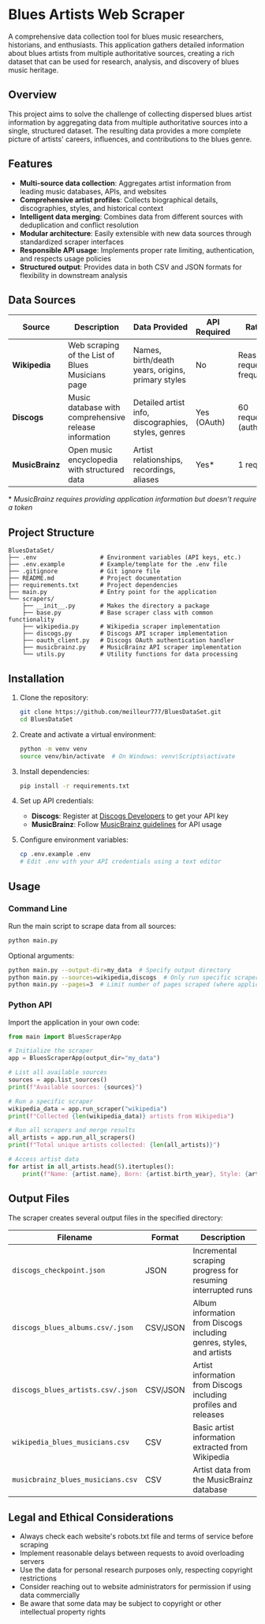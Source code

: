 # Blues Artists Web Scraper

A comprehensive data collection tool for blues music researchers, historians, and enthusiasts. This application gathers detailed information about blues artists from multiple authoritative sources, creating a rich dataset that can be used for research, analysis, and discovery of blues music heritage.

## Overview

This project aims to solve the challenge of collecting dispersed blues artist information by aggregating data from multiple authoritative sources into a single, structured dataset. The resulting data provides a more complete picture of artists' careers, influences, and contributions to the blues genre.

## Features

- **Multi-source data collection**: Aggregates artist information from leading music databases, APIs, and websites
- **Comprehensive artist profiles**: Collects biographical details, discographies, styles, and historical context
- **Intelligent data merging**: Combines data from different sources with deduplication and conflict resolution
- **Modular architecture**: Easily extensible with new data sources through standardized scraper interfaces
- **Responsible API usage**: Implements proper rate limiting, authentication, and respects usage policies
- **Structured output**: Provides data in both CSV and JSON formats for flexibility in downstream analysis

## Data Sources

| Source | Description | Data Provided | API Required | Rate Limits |
|--------|-------------|---------------|--------------|-------------|
| **Wikipedia** | Web scraping of the List of Blues Musicians page | Names, birth/death years, origins, primary styles | No | Reasonable request frequency |
| **Discogs** | Music database with comprehensive release information | Detailed artist info, discographies, styles, genres | Yes (OAuth) | 60 requests/min (authenticated) |
| **MusicBrainz** | Open music encyclopedia with structured data | Artist relationships, recordings, aliases | Yes* | 1 request/sec |

\* *MusicBrainz requires providing application information but doesn't require a token*

## Project Structure

```
BluesDataSet/
├── .env                  # Environment variables (API keys, etc.)
├── .env.example          # Example/template for the .env file
├── .gitignore            # Git ignore file
├── README.md             # Project documentation
├── requirements.txt      # Project dependencies
├── main.py               # Entry point for the application
└── scrapers/
    ├── __init__.py       # Makes the directory a package
    ├── base.py           # Base scraper class with common functionality
    ├── wikipedia.py      # Wikipedia scraper implementation
    ├── discogs.py        # Discogs API scraper implementation
    ├── oauth_client.py   # Discogs OAuth authentication handler
    ├── musicbrainz.py    # MusicBrainz API scraper implementation
    └── utils.py          # Utility functions for data processing
```

## Installation

1. Clone the repository:
   ```bash
   git clone https://github.com/meilleur777/BluesDataSet.git
   cd BluesDataSet
   ```

2. Create and activate a virtual environment:
   ```bash
   python -m venv venv
   source venv/bin/activate  # On Windows: venv\Scripts\activate
   ```

3. Install dependencies:
   ```bash
   pip install -r requirements.txt
   ```

4. Set up API credentials:
   - **Discogs**: Register at [Discogs Developers](https://www.discogs.com/settings/developers) to get your API key
   - **MusicBrainz**: Follow [MusicBrainz guidelines](https://musicbrainz.org/doc/MusicBrainz_API/Rate_Limiting) for API usage

5. Configure environment variables:
   ```bash
   cp .env.example .env
   # Edit .env with your API credentials using a text editor
   ```

## Usage

### Command Line

Run the main script to scrape data from all sources:

```bash
python main.py
```

Optional arguments:
```bash
python main.py --output-dir=my_data  # Specify output directory
python main.py --sources=wikipedia,discogs  # Only run specific scrapers
python main.py --pages=3  # Limit number of pages scraped (where applicable)
```

### Python API

Import the application in your own code:

```python
from main import BluesScraperApp

# Initialize the scraper
app = BluesScraperApp(output_dir="my_data")

# List all available sources
sources = app.list_sources()
print(f"Available sources: {sources}")

# Run a specific scraper
wikipedia_data = app.run_scraper("wikipedia")
print(f"Collected {len(wikipedia_data)} artists from Wikipedia")

# Run all scrapers and merge results
all_artists = app.run_all_scrapers()
print(f"Total unique artists collected: {len(all_artists)}")

# Access artist data
for artist in all_artists.head(5).itertuples():
    print(f"Name: {artist.name}, Born: {artist.birth_year}, Style: {artist.primary_style}")
```

## Output Files

The scraper creates several output files in the specified directory:

| Filename | Format | Description |
|----------|--------|-------------|
| `discogs_checkpoint.json` | JSON | Incremental scraping progress for resuming interrupted runs |
| `discogs_blues_albums.csv/.json` | CSV/JSON | Album information from Discogs including genres, styles, and artists |
| `discogs_blues_artists.csv/.json` | CSV/JSON | Artist information from Discogs including profiles and releases |
| `wikipedia_blues_musicians.csv` | CSV | Basic artist information extracted from Wikipedia |
| `musicbrainz_blues_musicians.csv` | CSV | Artist data from the MusicBrainz database |

## Legal and Ethical Considerations

- Always check each website's robots.txt file and terms of service before scraping
- Implement reasonable delays between requests to avoid overloading servers
- Use the data for personal research purposes only, respecting copyright restrictions
- Consider reaching out to website administrators for permission if using data commercially
- Be aware that some data may be subject to copyright or other intellectual property rights
